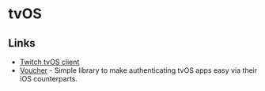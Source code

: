 # tvOS

## Links

* [Twitch tvOS client](https://github.com/notbenoit/tvOS-Twitch)
* [Voucher](https://github.com/rsattar/Voucher) - Simple library to make authenticating tvOS apps easy via their iOS counterparts.

